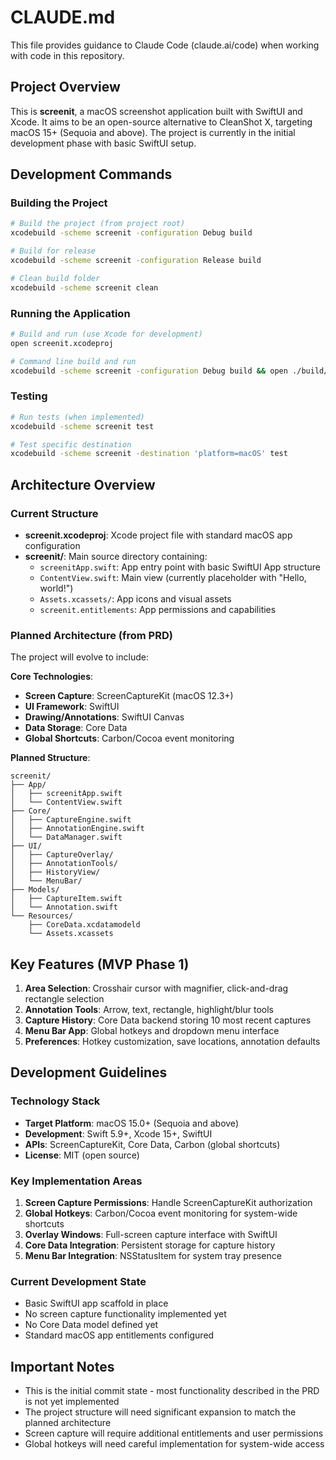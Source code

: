 # CLAUDE.md

This file provides guidance to Claude Code (claude.ai/code) when working with code in this repository.

## Project Overview

This is **screenit**, a macOS screenshot application built with SwiftUI and Xcode. It aims to be an open-source alternative to CleanShot X, targeting macOS 15+ (Sequoia and above). The project is currently in the initial development phase with basic SwiftUI setup.

## Development Commands

### Building the Project
```bash
# Build the project (from project root)
xcodebuild -scheme screenit -configuration Debug build

# Build for release
xcodebuild -scheme screenit -configuration Release build

# Clean build folder
xcodebuild -scheme screenit clean
```

### Running the Application
```bash
# Build and run (use Xcode for development)
open screenit.xcodeproj

# Command line build and run
xcodebuild -scheme screenit -configuration Debug build && open ./build/Debug/screenit.app
```

### Testing
```bash
# Run tests (when implemented)
xcodebuild -scheme screenit test

# Test specific destination
xcodebuild -scheme screenit -destination 'platform=macOS' test
```

## Architecture Overview

### Current Structure
- **screenit.xcodeproj**: Xcode project file with standard macOS app configuration
- **screenit/**: Main source directory containing:
  - `screenitApp.swift`: App entry point with basic SwiftUI App structure
  - `ContentView.swift`: Main view (currently placeholder with "Hello, world!")
  - `Assets.xcassets/`: App icons and visual assets
  - `screenit.entitlements`: App permissions and capabilities

### Planned Architecture (from PRD)
The project will evolve to include:

**Core Technologies**:
- **Screen Capture**: ScreenCaptureKit (macOS 12.3+)
- **UI Framework**: SwiftUI
- **Drawing/Annotations**: SwiftUI Canvas
- **Data Storage**: Core Data
- **Global Shortcuts**: Carbon/Cocoa event monitoring

**Planned Structure**:
```
screenit/
├── App/
│   ├── screenitApp.swift
│   └── ContentView.swift
├── Core/
│   ├── CaptureEngine.swift
│   ├── AnnotationEngine.swift
│   └── DataManager.swift
├── UI/
│   ├── CaptureOverlay/
│   ├── AnnotationTools/
│   ├── HistoryView/
│   └── MenuBar/
├── Models/
│   ├── CaptureItem.swift
│   └── Annotation.swift
└── Resources/
    ├── CoreData.xcdatamodeld
    └── Assets.xcassets
```

## Key Features (MVP Phase 1)

1. **Area Selection**: Crosshair cursor with magnifier, click-and-drag rectangle selection
2. **Annotation Tools**: Arrow, text, rectangle, highlight/blur tools
3. **Capture History**: Core Data backend storing 10 most recent captures
4. **Menu Bar App**: Global hotkeys and dropdown menu interface
5. **Preferences**: Hotkey customization, save locations, annotation defaults

## Development Guidelines

### Technology Stack
- **Target Platform**: macOS 15.0+ (Sequoia and above)
- **Development**: Swift 5.9+, Xcode 15+, SwiftUI
- **APIs**: ScreenCaptureKit, Core Data, Carbon (global shortcuts)
- **License**: MIT (open source)

### Key Implementation Areas
1. **Screen Capture Permissions**: Handle ScreenCaptureKit authorization
2. **Global Hotkeys**: Carbon/Cocoa event monitoring for system-wide shortcuts
3. **Overlay Windows**: Full-screen capture interface with SwiftUI
4. **Core Data Integration**: Persistent storage for capture history
5. **Menu Bar Integration**: NSStatusItem for system tray presence

### Current Development State
- Basic SwiftUI app scaffold in place
- No screen capture functionality implemented yet
- No Core Data model defined yet
- Standard macOS app entitlements configured

## Important Notes
- This is the initial commit state - most functionality described in the PRD is not yet implemented
- The project structure will need significant expansion to match the planned architecture
- Screen capture will require additional entitlements and user permissions
- Global hotkeys will need careful implementation for system-wide access